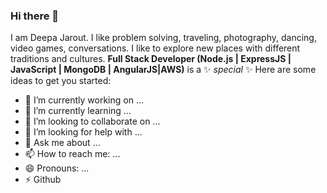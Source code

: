 ### Hi there 👋

I am Deepa Jarout. I like problem solving, traveling, photography, dancing, video games, conversations. I like to explore new places with different traditions and cultures.
**Full Stack Developer (Node.js | ExpressJS | JavaScript | MongoDB | AngularJS|AWS)** is a ✨ _special_ ✨ 
Here are some ideas to get you started:

- 🔭 I’m currently working on ...
- 🌱 I’m currently learning ...
- 👯 I’m looking to collaborate on ...
- 🤔 I’m looking for help with ...
- 💬 Ask me about ...
- 📫 How to reach me: ...
- 😄 Pronouns: ...
- ⚡ Github

